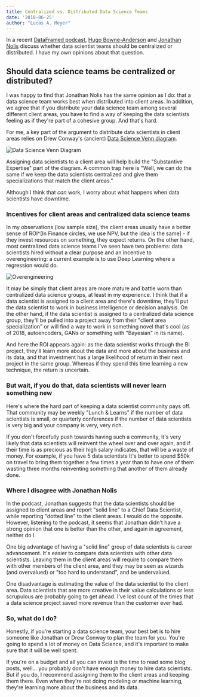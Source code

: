 ```yaml
---
title: Centralized vs. Distributed Data Science Teams
date: '2018-06-25'
author: "Lucas A. Meyer"
---
```


In a recent [DataFramed podcast](https://www.datacamp.com/community/podcast/organizing-data-science-teams), [Hugo Bowne-Anderson](https://github.com/hugobowne) and 
[Jonathan Nolis](https://github.com/jnolis) discuss whether data scientist teams should be centralized or distributed. I have my own opinions about that question.

## Should data science teams be centralized or distributed?
 
I was happy to find that Jonathan Nolis has the same opinion as I do: that a data science team works best when distributed into client areas. In addition, we agree that if you distribute your data science team among several different client areas, you have to find a way of keeping the data scientists feeling as if they're part of a cohesive group. And that's hard.

For me, a key part of the argument to distribute data scientists in client areas relies on Drew Conway's (ancient) [Data Science Venn diagram](http://drewconway.com/zia/2013/3/26/the-data-science-venn-diagram).

![Data Science Venn Diagram](https://static1.squarespace.com/static/5150aec6e4b0e340ec52710a/t/51525c33e4b0b3e0d10f77ab/1364352052403/Data_Science_VD.png?format=750w)

Assigning data scientists to a client area will help build the "Substantive Expertise" part of the diagram. A common trap here is "Well, we can do the same if we keep the data scientists centralized and give them specializations that match the client areas." 

Although I think that _can_ work, I worry about what happens when data scientists have downtime.

### Incentives for client areas and centralized data science teams

In my observations (low sample size), the client areas usually have a better sense of ROI^[In Finance circles, we use NPV, but the idea is the same] - if they invest resources on something, they expect returns. On the other hand, most centralized data science teams I've seen have two problems: data scientists hired without a clear purpose and an incentive to overengineering: a current example is to use Deep Learning where a regression would do.

![Overengineering](https://cdn-images-1.medium.com/max/2000/1*YfxWi5QZkShNHS0XLuKlMQ.png)

It may be simply that client areas are more mature and battle worn than centralized data science groups, at least in my experience. I think that if a data scientist is assigned to a client area and there's downtime, they'll put the data scientist to work in business intelligence or decision analysis. On the other hand, if the data scientist is assigned to a centralized data science group, they'll be pulled into a project away from their "client area specialization" or will find a way to work in something novel that's cool (as of 2018, autoencoders, GANs or something with "Bayesian" in its name). 

And here the ROI appears again: as the data scientist works through the BI project, they'll learn more about the data and more about the business and its data, and that investment has a large likelihood of return in their next project in the same group. Whereas if they spend this time learning a new technique, the return is uncertain.

### But wait, if you do that, data scientists will never learn something new

Here's where the hard part of keeping a data scientist community pays off. That community may be weekly "Lunch & Learns" if the number of data scientists is small, or quarterly conferences if the number of data scientists is very big and your company is very, very rich.

If you don't forcefully push towards having such a community, it's very likely that data scientists will reinvent the wheel over and over again, and if their time is as precious as their high salary indicates, that will be a waste of money. For example, if you have 5 data scientists It's better to spend $50k on travel to bring them together a few times a year than to have one of them wasting three months reinventing something that another of them already done.

### Where I disagree with Jonathan Nolis

In the podcast, Jonathan suggests that the data scientists should be assigned to client areas and report "solid line" to a Chief Data Scientist, while reporting "dotted line" to the client areas. I would do the opposite. However, listening to the podcast, it seems that Jonathan didn't have a strong opinion that one is better than the other, and again in agreement, neither do I.

One big advantage of having a "solid line" group of data scientists is career advancement. It's easier to compare data scientists with other data scientists. Leaving them in the client areas will require to compare them with other members of the client area, and they may be seen as wizards (and overvalued) or "too hard to understand", and be undervalued. 

One disadvantage is estimating the value of the data scientist to the client area. Data scientists that are more creative in their value calculations or less scrupulous are probably going to get ahead. I've lost count of the times that a data science project saved more revenue than the customer ever had.

### So, what do I do?

Honestly, if you're starting a data science team, your best bet is to hire someone like Jonathan or Drew Conway to plan the team for you. You're going to spend a lot of money on Data Science, and it's important to make sure that it will be well spent.

If you're on a budget and all you can invest is the time to read some blog posts, well... you probably don't have enough money to hire data scientists. But if you do, I recommend assigning them to the client areas and keeping them there. Even when they're not doing modeling or machine learning, they're learning more about the business and its data.
